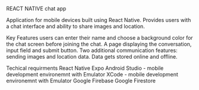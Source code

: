 REACT NATIVE chat app

Application for mobile devices built using React Native. 
Provides users with a chat interface and ability to share images and location.

Key Features
users can enter their name and choose a background color for the chat screen before joining the chat.
A page displaying the conversation, input field and submit button.
Two additional communication features: sending images and location data.
Data gets stored online and offline.

Techical requirments
React Native 
Expo 
Android Studio - mobile development environemnt with Emulator
XCode - mobile development environemnt with Emulator
Google Firebase 
Google Firestore 
